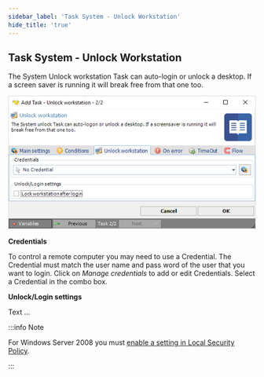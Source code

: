 ```yaml
---
sidebar_label: 'Task System - Unlock Workstation'
hide_title: 'true'
---
```


## Task System - Unlock Workstation

The System Unlock workstation Task can auto-login or unlock a desktop. If a screen saver is running it will break free from that one too.

![](../../../../../static/img/tasksystemunlockworkstation.png)

**Credentials**

To control a remote computer you may need to use a Credential. The Credential must match the user name and pass word of the user that you want to login. Click on *Manage credentials* to add or edit Credentials. Select a Credential in the combo box.
 
**Unlock/Login settings**

Text ...
 
:::info Note 

For Windows Server 2008 you must [enable a setting in Local Security Policy](security-interactive-logon).

:::
